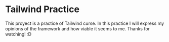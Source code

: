 # Tailwind Practice
This proyect is a practice of Tailwind curse. In this practice I will express my opinions of the framework and how viable it seems to me. Thanks for watching! :D
